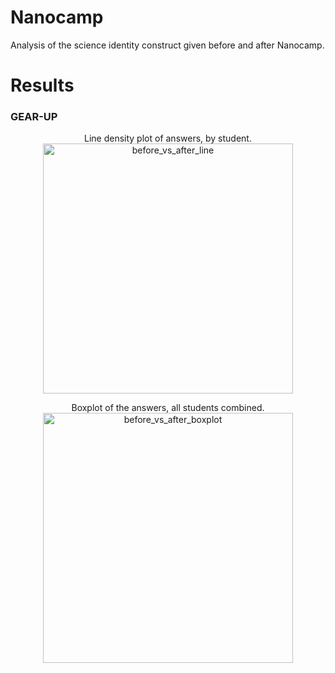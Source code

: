 # Nanocamp
Analysis of the science identity construct given before and after Nanocamp.

# Results

### GEAR-UP

<p align="center">
Line density plot of answers, by student.


<img src="Figures/before_vs_after_line.png" alt="before_vs_after_line" width="400">
</p>

<p align="center">
Boxplot of the answers, all students combined.


<img src="Figures/before_vs_after_boxplot.png" alt="before_vs_after_boxplot" width="400">
</p>
